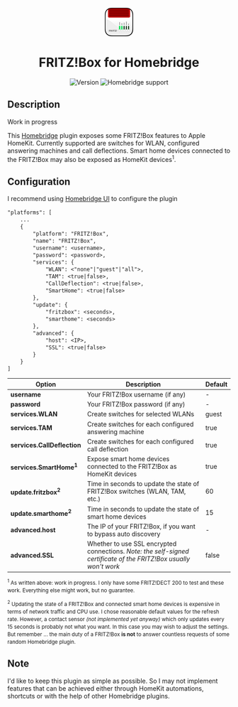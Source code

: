 <p align="center">
    <img src="./branding/app-icon.png">
</p>

<span align="center">

# FRITZ!Box for Homebridge

![Version](https://img.shields.io/github/package-json/v/maxgrafik/homebridge-fritzbox)
![Homebridge support](https://img.shields.io/badge/Homebridge-1.8.0_%7C_2.0.0--beta-blue)

</span>


## Description

Work in progress

This [Homebridge](https://homebridge.io) plugin exposes some FRITZ!Box features to Apple HomeKit. Currently supported are switches for WLAN, configured answering machines and call deflections. Smart home devices connected to the FRITZ!Box may also be exposed as HomeKit devices<sup>1</sup>.


## Configuration

I recommend using [Homebridge UI](https://github.com/homebridge/homebridge-config-ui-x) to configure the plugin

```
"platforms": [
    ...
    {
        "platform": "FRITZ!Box",
        "name": "FRITZ!Box",
        "username": <username>,
        "password": <password>,
        "services": {
            "WLAN": <"none"|"guest"|"all">,
            "TAM": <true|false>,
            "CallDeflection": <true|false>,
            "SmartHome": <true|false>
        },
        "update": {
            "fritzbox": <seconds>,
            "smarthome": <seconds>
        },
        "advanced": {
            "host": <IP>,
            "SSL": <true|false>
        }
    }
]
```

Option | Description | Default
------ | ----------- | -------
**username** | Your FRITZ!Box username (if any) | -
**password** | Your FRITZ!Box password (if any) | -
**services.WLAN** | Create switches for selected WLANs | guest
**services.TAM** | Create switches for each configured answering machine | true
**services.CallDeflection** | Create switches for each configured call deflection | true
**services.SmartHome<sup>1</sup>** | Expose smart home devices connected to the FRITZ!Box as HomeKit devices | true
**update.fritzbox<sup>2</sup>** | Time in seconds to update the state of FRITZ!Box switches (WLAN, TAM, etc.) | 60
**update.smarthome<sup>2</sup>** | Time in seconds to update the state of smart home devices | 15
**advanced.host** | The IP of your FRITZ!Box, if you want to bypass auto discovery | -
**advanced.SSL** | Whether to use SSL encrypted connections. *Note: the self-signed certificate of the FRITZ!Box usually won't work*| false

<small><sup>1</sup> As written above: work in progress. I only have some FRITZ!DECT 200 to test and these work. Everything else might work, but no guarantee.</small>

<small><sup>2</sup> Updating the state of a FRITZ!Box and connected smart home devices is expensive in terms of network traffic and CPU use. I chose reasonable default values for the refresh rate.
However, a contact sensor *(not implemented yet anyway)* which only updates every 15 seconds is probably not what you want. In this case you may wish to adjust the settings.
But remember ... the main duty of a FRITZ!Box **is not** to answer countless requests of some random Homebridge plugin.</small>


## Note

I'd like to keep this plugin as simple as possible. So I may not implement features that can be achieved either through HomeKit automations, shortcuts or with the help of other Homebridge plugins.
